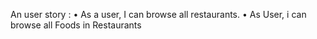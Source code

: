 An user story : 
• As a user, I can browse all restaurants.
• As User, i can browse all Foods in Restaurants